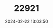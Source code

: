 ---
title: "22921"
category: "Variichthys jamoerensis"
draft: false
date: 2024-02-22 13:03:50
languages:
  English: ["Yamur Lake Grunter"]
---